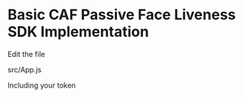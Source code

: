 # Basic CAF Passive Face Liveness SDK Implementation

Edit the file 

src/App.js

Including your token
